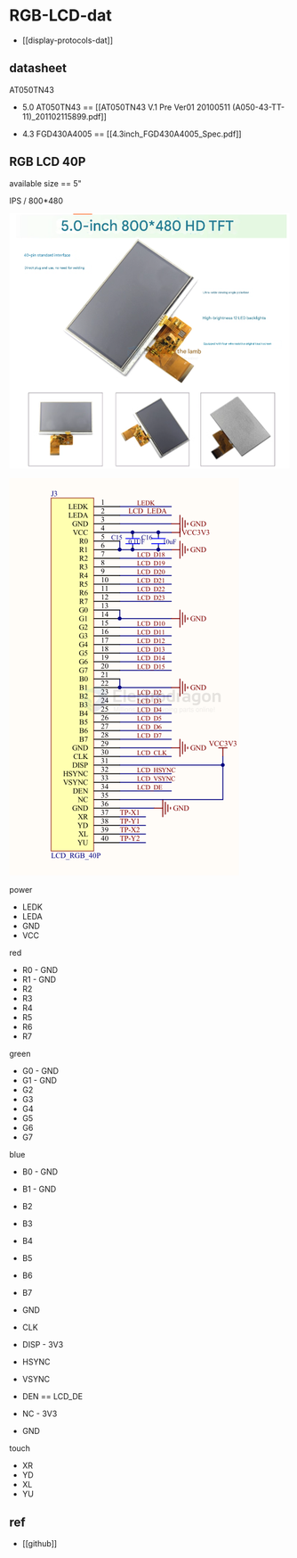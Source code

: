 
# RGB-LCD-dat

- [[display-protocols-dat]]

## datasheet 

AT050TN43

- 5.0 AT050TN43 == [[AT050TN43 V.1 Pre Ver01 20100511 (A050-43-TT-11)_201102115899.pdf]]


- 4.3 FGD430A4005 == [[4.3inch_FGD430A4005_Spec.pdf]]



## RGB LCD 40P 

available size == 5" 

IPS / 800*480

![](2025-08-09-18-16-37.png)

![](2025-08-09-17-16-12.png)

power 
- LEDK
- LEDA
- GND
- VCC

red 
- R0 - GND
- R1 - GND
- R2
- R3
- R4
- R5
- R6
- R7

green 
- G0 - GND
- G1 - GND
- G2
- G3
- G4
- G5
- G6 
- G7

blue
- B0 - GND
- B1 - GND
- B2
- B3
- B4
- B5
- B6
- B7

- GND 
- CLK
- DISP - 3V3
- HSYNC
- VSYNC
- DEN == LCD_DE
- NC - 3V3
- GND

touch 
- XR
- YD
- XL
- YU



## ref 

- [[github]]